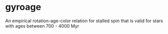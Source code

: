# gyroage
An empirical rotation-age-color relation for stalled spin that is valid for stars with ages between 700 - 4000 Myr
